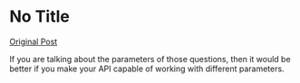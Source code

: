 # No Title

[Original Post](https://discourse.onlinedegree.iitm.ac.in/t/169029/31)

<p>If you are talking about the parameters of those questions, then it would be better if you make your API capable of working with different parameters.</p>
